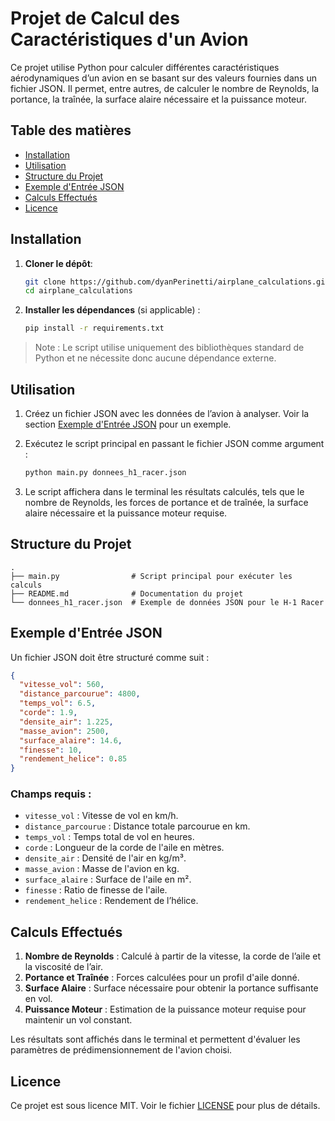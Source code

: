 
# Projet de Calcul des Caractéristiques d'un Avion

Ce projet utilise Python pour calculer différentes caractéristiques aérodynamiques d’un avion en se basant sur des valeurs fournies dans un fichier JSON. Il permet, entre autres, de calculer le nombre de Reynolds, la portance, la traînée, la surface alaire nécessaire et la puissance moteur.

## Table des matières
- [Installation](#installation)
- [Utilisation](#utilisation)
- [Structure du Projet](#structure-du-projet)
- [Exemple d'Entrée JSON](#exemple-dentrée-json)
- [Calculs Effectués](#calculs-effectués)
- [Licence](#licence)

## Installation

1. **Cloner le dépôt**:
   ```bash
   git clone https://github.com/dyanPerinetti/airplane_calculations.git
   cd airplane_calculations
   ```

2. **Installer les dépendances** (si applicable) :
   ```bash
   pip install -r requirements.txt
   ```

> Note : Le script utilise uniquement des bibliothèques standard de Python et ne nécessite donc aucune dépendance externe.

## Utilisation

1. Créez un fichier JSON avec les données de l’avion à analyser. Voir la section [Exemple d'Entrée JSON](#exemple-dentrée-json) pour un exemple.

2. Exécutez le script principal en passant le fichier JSON comme argument :
   ```bash
   python main.py donnees_h1_racer.json
   ```

3. Le script affichera dans le terminal les résultats calculés, tels que le nombre de Reynolds, les forces de portance et de traînée, la surface alaire nécessaire et la puissance moteur requise.

## Structure du Projet

```
.
├── main.py                # Script principal pour exécuter les calculs
├── README.md              # Documentation du projet
└── donnees_h1_racer.json  # Exemple de données JSON pour le H-1 Racer
```

## Exemple d'Entrée JSON

Un fichier JSON doit être structuré comme suit :

```json
{
  "vitesse_vol": 560,
  "distance_parcourue": 4800,
  "temps_vol": 6.5,
  "corde": 1.9,
  "densite_air": 1.225,
  "masse_avion": 2500,
  "surface_alaire": 14.6,
  "finesse": 10,
  "rendement_helice": 0.85
}
```

### Champs requis :
- `vitesse_vol` : Vitesse de vol en km/h.
- `distance_parcourue` : Distance totale parcourue en km.
- `temps_vol` : Temps total de vol en heures.
- `corde` : Longueur de la corde de l'aile en mètres.
- `densite_air` : Densité de l'air en kg/m³.
- `masse_avion` : Masse de l'avion en kg.
- `surface_alaire` : Surface de l'aile en m².
- `finesse` : Ratio de finesse de l'aile.
- `rendement_helice` : Rendement de l’hélice.

## Calculs Effectués

1. **Nombre de Reynolds** : Calculé à partir de la vitesse, la corde de l’aile et la viscosité de l’air.
2. **Portance et Traînée** : Forces calculées pour un profil d'aile donné.
3. **Surface Alaire** : Surface nécessaire pour obtenir la portance suffisante en vol.
4. **Puissance Moteur** : Estimation de la puissance moteur requise pour maintenir un vol constant.

Les résultats sont affichés dans le terminal et permettent d'évaluer les paramètres de prédimensionnement de l'avion choisi.

## Licence

Ce projet est sous licence MIT. Voir le fichier [LICENSE](LICENSE) pour plus de détails.